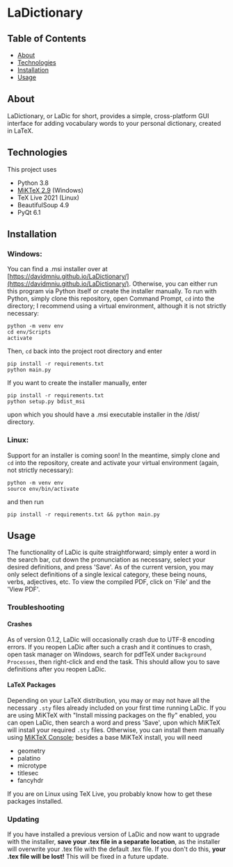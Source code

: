# LaDictionary

## Table of Contents
* [About](#about)
* [Technologies](#technologies)
* [Installation](#installation)
* [Usage](#usage)

## About
LaDictionary, or LaDic for short, provides a simple, cross-platform GUI interface for adding vocabulary words to your personal dictionary, created in LaTeX.

## Technologies
This project uses
* Python 3.8
* [MiKTeX 2.9](https://miktex.org/howto/download-miktex-2-9) (Windows)
* TeX Live 2021 (Linux)
* BeautifulSoup 4.9
* PyQt 6.1

## Installation

### Windows:
You can find a .msi installer over at [https://davidmniu.github.io/LaDictionary/](https://davidmniu.github.io/LaDictionary/). Otherwise, you can either run this program via Python itself or create the installer manually. To run with Python, simply clone this repository, open Command Prompt, `cd` into the directory; I recommend using a virtual environment, although it is not strictly necessary:

```
python -m venv env
cd env/Scripts
activate
```

Then, `cd` back into the project root directory and enter 

```
pip install -r requirements.txt
python main.py
```

If you want to create the installer manually, enter 

```
pip install -r requirements.txt
python setup.py bdist_msi
```
upon which you should have a .msi executable installer in the /dist/ directory.

### Linux:
Support for an installer is coming soon! In the meantime, simply clone and `cd` into the repository, create and activate your virtual environment (again, not strictly necessary):

```
python -m venv env
source env/bin/activate
```

and then run

```
pip install -r requirements.txt && python main.py
```

## Usage
The functionality of LaDic is quite straightforward; simply enter a word in the search bar, cut down the pronunciation as necessary, select your desired definitions, and press 'Save'. As of the current version, you may only select definitions of a single lexical category, these being nouns, verbs, adjectives, etc. To view the compiled PDF, click on 'File' and the 'View PDF'.

### Troubleshooting

#### Crashes
As of version 0.1.2, LaDic will occasionally crash due to UTF-8 encoding errors. If you reopen LaDic after such a crash and it continues to crash, open task manager on Windows, search for pdfTeX under `Background Processes`, then right-click and end the task. This should allow you to save definitions after you reopen LaDic.

#### LaTeX Packages
Depending on your LaTeX distribution, you may or may not have all the necessary `.sty` files already included on your first time running LaDic. If you are using MiKTeX with "Install missing packages on the fly" enabled, you can open LaDic, then search a word and press 'Save', upon which MiKTeX will install your required `.sty` files. Otherwise, you can install them manually using [MiKTeX Console](https://tex.stackexchange.com/questions/484084/how-can-i-install-a-package-on-miktex); besides a base MiKTeX install, you will need

* geometry
* palatino
* microtype
* titlesec
* fancyhdr

If you are on Linux using TeX Live, you probably know how to get these packages installed.

### Updating
If you have installed a previous version of LaDic and now want to upgrade with the installer, **save your .tex file in a separate location**, as the installer will overwrite your .tex file with the default .tex file. If you don't do this, **your .tex file will be lost!** This will be fixed in a future update.
